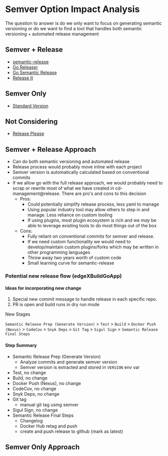# Semver Option Impact Analysis

The question to answer is do we only want to focus on generating semantic versioning or do we want to find a tool that handles both semantic versioning + automated release management

## Semver + Release
* [semantic-release](#semantic-release)
* [Go Releaser](#go-releaser)
* [Go Semantic Release](#go-semantic-release)
* [Release It](#release-it)

## Semver Only

* [Standard Version](#standard-version)

## Not Considering

* [Release Please](#release-please)

## Semver + Release Approach

* Can do both semantic versioning and automated release
* Release process would probably move inline with each project
* Semver version is automatically calculated based on conventional commits
* If we allow go with the full release approach, we would probably need to scrap or rewrite most of what we have created in cd-management@release. There are pro's and cons to this decision
   * Pros:
     * Could potentially simplify release process, less yaml to manage
     * Using popular industry tool may allow others to step in and manage. Less reliance on custom tooling
     * If using plugins, most plugin ecosystem is rich and we _may_ be able to leverage existing tools to do most things out of the box
   * Cons:
     * Fully reliant on conventional commits for semver and release.
     * If we need custom functionality we would need to develop/maintain custom plugins/forks which may be written in other programming languages
     * Throw away two years worth of custom code
     * Small learning curve for semantic-release

### Potential new release flow (edgeXBuildGoApp)

#### Ideas for incorporating new change

1. Special new commit message to handle release in each specific repo.
2. PR is open and build runs in dry run mode

New Stages

`Semantic Release Prep (Generate Version)` > `Test` > `Build` > `Docker Push (Nexus)` > `CodeCov` > `Snyk Deps` > `Git Tag` > `Sigul Sign` > `Semantic Release Final Steps`

#### Step Summary

* Semantic Release Prep (Generate Version)
    * Analyze commits and generate semver version
    * Semver version is extracted and stored in `VERSION` env var
* Test, no change
* Build, no change
* Docker Push (Nexus), no change
* CodeCov, no change
* Snyk Deps, no change
* Git tag
  * manual git tag using semver
* Sigul Sign, no change
* Semantic Release Final Steps
  * Changelog
  * Docker Hub retag and push
  * create and push release to github (mark as latest)

## Semver Only Approach

